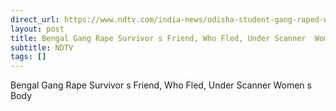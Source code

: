 ```yaml
---
direct_url: https://www.ndtv.com/india-news/odisha-student-gang-raped-west-bengal-durgapur-arrests-friend-latest-news-9440683#publisher=newsstand
layout: post
title: Bengal Gang Rape Survivor s Friend, Who Fled, Under Scanner  Women s Body
subtitle: NDTV
tags: []
---
```


Bengal Gang Rape Survivor s Friend, Who Fled, Under Scanner  Women s Body
